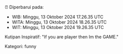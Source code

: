 ⏰ Diperbarui pada:
- WIB: Minggu, 13 Oktober 2024 17.26.35 UTC
- WITA: Minggu, 13 Oktober 2024 18.26.35 UTC
- WIT: Minggu, 13 Oktober 2024 19.26.35 UTC

Kutipan Inspiratif:
"If you are player then Im the GAME."


Kategori: funny

